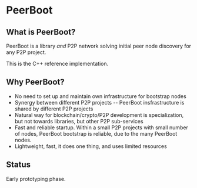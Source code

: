 # PeerBoot
## What is PeerBoot?
PeerBoot is a library _and_ P2P network solving initial peer node discovery for any P2P project.

This is the C++ reference implementation.

## Why PeerBoot?
* No need to set up and maintain own infrastructure for bootstrap nodes
* Synergy between different P2P projects -- PeerBoot insfrastructure is shared by different P2P projects
* Natural way for blockchain/crypto/P2P development is specialization, but not towards libraries, but other P2P sub-services
* Fast and reliable startup.  Within a small P2P projects with small number of nodes, PeerBoot bootstrap is reliable, due to the many PeerBoot nodes.
* Lightweight, fast, it does one thing, and uses limited resources

## Status
Early prototyping phase.

